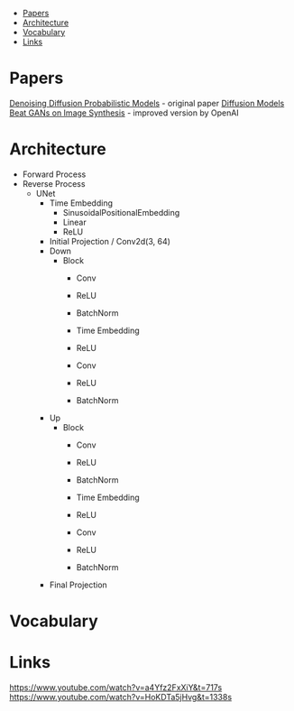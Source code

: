 - [Papers](#papers)
- [Architecture](#architecture)
- [Vocabulary](#vocabulary)
- [Links](#links)

# Papers

[Denoising Diffusion Probabilistic Models](https://arxiv.org/pdf/2006.11239.pdf) - original paper
[Diffusion Models Beat GANs on Image Synthesis](https://arxiv.org/pdf/2105.05233.pdf) - improved version by OpenAI

# Architecture

- Forward Process
- Reverse Process
  - UNet
    - Time Embedding
      - SinusoidalPositionalEmbedding
      - Linear
      - ReLU
    - Initial Projection / Conv2d(3, 64)
    - Down
      - Block
        - Conv
        - ReLU
        - BatchNorm

        - Time Embedding
        - ReLU

        - Conv
        - ReLU
        - BatchNorm
    - Up
      - Block
        - Conv
        - ReLU
        - BatchNorm

        - Time Embedding
        - ReLU

        - Conv
        - ReLU
        - BatchNorm
    - Final Projection

# Vocabulary

# Links

https://www.youtube.com/watch?v=a4Yfz2FxXiY&t=717s
https://www.youtube.com/watch?v=HoKDTa5jHvg&t=1338s
